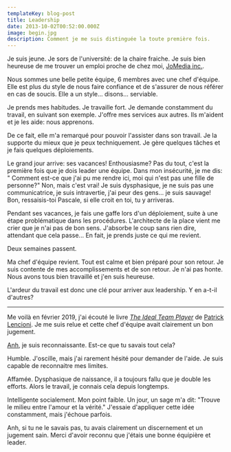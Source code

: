 ```yaml
---
templateKey: blog-post
title: Leadership
date: 2013-10-02T00:52:00.000Z
image: begin.jpg
description: Comment je me suis distinguée la toute première fois.
---
```

Je suis jeune. Je sors de l'université: de la chaire fraiche. Je suis bien heureuse de me trouver un emploi proche de
chez moi, [JoMedia inc.](https://jomediainc.com/).

Nous sommes une belle petite équipe, 6 membres avec une chef d'équipe. Elle est plus du style de nous faire confiance et
de s'assurer de nous référer en cas de soucis. Elle a un style... disons... serviable.

Je prends mes habitudes. Je travaille fort. Je demande constamment du travail, en suivant son exemple. J'offre mes
services aux autres. Ils m'aident et je les aide: nous apprenons.

De ce fait, elle m'a remarqué pour pouvoir l'assister dans son travail. Je la supporte du mieux que je peux
techniquement. Je gère quelques tâches et je fais quelques déploiements.

Le grand jour arrive: ses vacances!
Enthousiasme? Pas du tout, c'est la première fois que je dois leader une équipe. Dans mon insécurité, je me dis: "
Comment est-ce que j'ai pu me rendre ici, moi qui n'est pas une fille de personne?"
Non, mais c'est vrai!
Je suis dysphasique, je ne suis pas une communicatrice, je suis intravertie, j'ai peur des gens... je suis sauvage!
Bon, ressaisis-toi Pascale, si elle croit en toi, tu y arriveras.

Pendant ses vacances, je fais une gaffe lors d'un déploiement, suite à une étape problématique dans les procédures.
L'architecte de la place vient me crier que je n'ai pas de bon sens. J'absorbe le coup sans rien dire, attendant que
cela passe... En fait, je prends juste ce qui me revient.

Deux semaines passent.

Ma chef d'équipe revient. Tout est calme et bien préparé pour son retour. Je suis contente de mes accomplissements et de
son retour. Je n'ai pas honte. Nous avons tous bien travaillé et j'en suis heureuse.

L'ardeur du travail est donc une clé pour arriver aux leadership. Y en a-t-il d'autres?

---

Me voilà en février 2019, j'ai écouté le livre [_The Ideal Team
Player_](https://www.tablegroup.com/books/ideal-team-player) de [Patrick Lencioni](https://www.tablegroup.com/pat/). Je
me suis relue et cette chef d'équipe avait clairement un bon jugement.

[Anh](https://www.linkedin.com/in/anh-thuc-ngo-1b65133/), je suis reconnaissante. Est-ce que tu savais tout cela?

Humble. J'oscille, mais j'ai rarement hésité pour demander de l'aide. Je suis capable de reconnaitre mes limites.

Affamée. Dysphasique de naissance, il a toujours fallu que je double les efforts. Alors le travail, je connais cela
depuis longtemps.

Intelligente socialement. Mon point faible. Un jour, un sage m'a dit: "Trouve le milieu entre l'amour et la vérité."
J'essaie d'appliquer cette idée constamment, mais j'échoue parfois.

Anh, si tu ne le savais pas, tu avais clairement un discernement et un jugement sain. Merci d'avoir reconnu que j'étais
une bonne équipière et leader.
